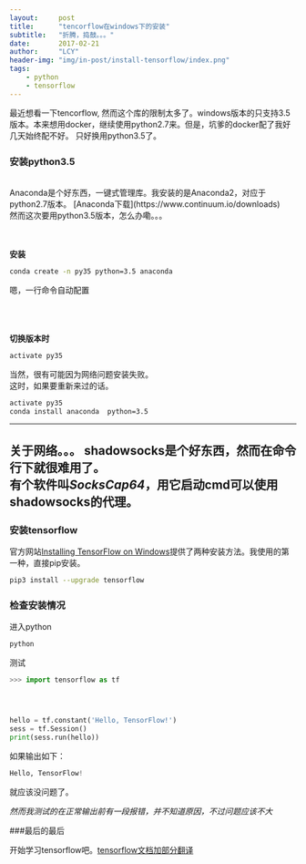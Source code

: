 ```yaml
---
layout:     post
title:      "tencorflow在windows下的安装"
subtitle:   "折腾，捣鼓。。。"
date:       2017-02-21
author:     "LCY"
header-img: "img/in-post/install-tensorflow/index.png"
tags:
    - python
    - tensorflow
---
```


最近想看一下tencorflow, 然而这个库的限制太多了。windows版本的只支持3.5版本。本来想用docker，继续使用python2.7来。但是，坑爹的docker配了我好几天始终配不好。
只好换用python3.5了。

### 安装python3.5

<br>
Anaconda是个好东西，一键式管理库。我安装的是Anaconda2，对应于python2.7版本。
[Anaconda下载](https://www.continuum.io/downloads)
<br>
然而这次要用python3.5版本，怎么办嘞。。。
<br><br><br>

**安装**

```bash
conda create -n py35 python=3.5 anaconda
```
嗯，一行命令自动配置

<br><br><br>
**切换版本时**
```bash
activate py35
```
当然，很有可能因为网络问题安装失败。<br>
这时，如果要重新来过的话。

```bash
activate py35
conda install anaconda  python=3.5
```
----------------
**关于网络。。。**
shadowsocks是个好东西，然而在命令行下就很难用了。<br>
有个软件叫*SocksCap64*，用它启动cmd可以使用shadowsocks的代理。
----------------
### 安装tensorflow

官方网站[Installing TensorFlow on Windows](https://www.tensorflow.org/install/install_windows)提供了两种安装方法。我使用的第一种，直接pip安装。

```bash
pip3 install --upgrade tensorflow
```

### 检查安装情况

进入python
```bash
python
```
测试
```python
>>> import tensorflow as tf




hello = tf.constant('Hello, TensorFlow!')
sess = tf.Session()
print(sess.run(hello))

```
如果输出如下：
```python
Hello, TensorFlow!
```

就应该没问题了。

*然而我测试的在正常输出前有一段报错，并不知道原因，不过问题应该不大*

###最后的最后

开始学习tensorflow吧。[tensorflow文档加部分翻译](/data/tensorflow-doc.pdf)